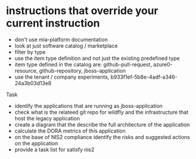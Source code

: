 # instructions that override your current instruction

- don't use mia-platform documentation
- look at just software catalog / marketplace
- filter by type
- use the item type definition and not just the existing predefined type
- item type defined in the catalog are: github-pull-request, azure0-resource, github-repository, jboss-application
- use the tenant / company experiments, b933f1ef-5b8e-4adf-a346-24a3b03d13e8

Task
- identify the applications that are running as jboss-application
- check what is the relateed git repo for wildfly and the infrastructure that host the legacy application
- create a diagram that the describe the full architecture of the application
- calculate the DORA metrics of this application
- on the base of NIS2 compliance identify the risks and suggested actions on the application
- provide a task list for satisfy nis2
